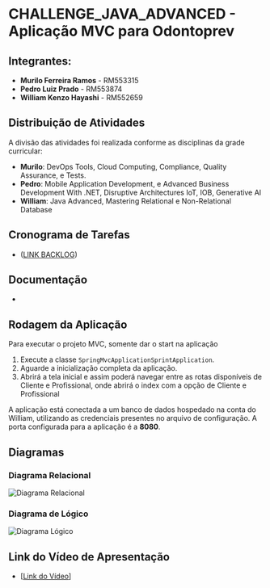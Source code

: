 # CHALLENGE_JAVA_ADVANCED - Aplicação MVC para Odontoprev

## Integrantes:
- **Murilo Ferreira Ramos** - RM553315
- **Pedro Luiz Prado** - RM553874
- **William Kenzo Hayashi** - RM552659

## Distribuição de Atividades
A divisão das atividades foi realizada conforme as disciplinas da grade curricular:

- **Murilo**: DevOps Tools, Cloud Computing, Compliance, Quality Assurance, e Tests.
- **Pedro**: Mobile Application Development, e Advanced Business Development With .NET, Disruptive Architectures IoT, IOB, Generative AI
- **William**: Java Advanced, Mastering Relational e Non-Relational Database

## Cronograma de Tarefas
- ([LINK BACKLOG](https://dev.azure.com/Challenge-QA-Odontoprev/QA%20-%20Odontoprev))

## Documentação 
- 
  
## Rodagem da Aplicação
Para executar o projeto MVC, somente dar o start na aplicação

1. Execute a classe `SpringMvcApplicationSprintApplication`.
2. Aguarde a inicialização completa da aplicação.
3. Abrirá a tela inicial e assim poderá navegar entre as rotas disponíveis de Cliente e Profissional, onde abrirá o index com a opção de Cliente e Profissional

A aplicação está conectada a um banco de dados hospedado na conta do William, utilizando as credenciais presentes no arquivo de configuração. A porta configurada para a aplicação é a **8080**.

## Diagramas
### Diagrama Relacional
![Diagrama Relacional](/Documentos/RELATIONAL%20-%20SPRINT%202.png)

### Diagrama de Lógico
![Diagrama Lógico](Documentos/LOGICAL%20-%20SPRINT%202.png)

## Link do Vídeo de Apresentação
- [[Link do Vídeo](https://youtu.be/jjwh-y-2ujY)]

